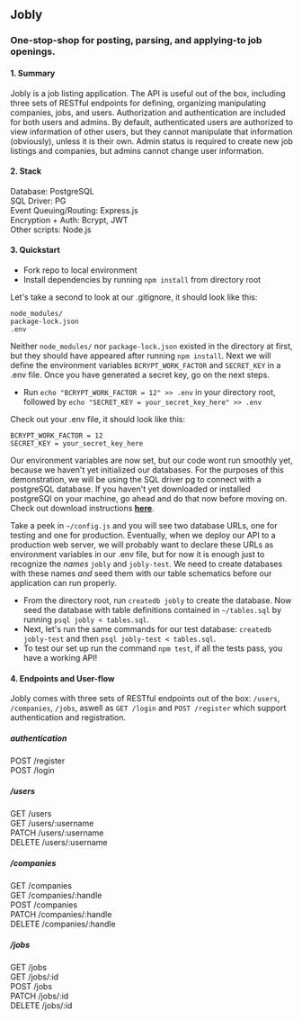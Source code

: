 ## Jobly
### One-stop-shop for posting, parsing, and applying-to job openings.

#### 1. Summary
Jobly is a job listing application. The API is useful out of the box, including three sets of RESTful endpoints for defining, organizing manipulating companies, jobs, and users. Authorization and authentication are included for both users and admins. By default, authenticated users are authorized to view information of other users, but they cannot manipulate that information (obviously), unless it is their own. Admin status is required to create new job listings and companies, but admins cannot change user information. 

#### 2. Stack
Database: PostgreSQL\
SQL Driver: PG\
Event Queuing/Routing: Express.js\
Encryption + Auth: Bcrypt, JWT\
Other scripts: Node.js

#### 3. Quickstart

- Fork repo to local environment
- Install dependencies by running `npm install` from directory root

Let's take a second to look at our .gitignore, it should look like this:
```
node_modules/
package-lock.json
.env
```
Neither `node_modules/` nor `package-lock.json` existed in the directory at first, but they should have appeared after running `npm install`. Next we will define the environment variables `BCRYPT_WORK_FACTOR` and `SECRET_KEY` in a .env file. Once you have generated a secret key, go on the next steps.

- Run `echo "BCRYPT_WORK_FACTOR = 12" >> .env` in your directory root, followed by `echo "SECRET_KEY = your_secret_key_here" >> .env`

Check out your .env file, it should look like this:
```
BCRYPT_WORK_FACTOR = 12
SECRET_KEY = your_secret_key_here
```

Our environment variables are now set, but our code wont run smoothly yet, because we haven't yet initialized our databases. For the purposes of this demonstration, we will be using the SQL driver pg to connect with a postgreSQL database. If you haven't yet downloaded or installed postgreSQl on your machine, go ahead and do that now before moving on. Check out download instructions **[here](https://www.postgresql.org/download/)**.

Take a peek in `~/config.js` and you will see two database URLs, one for testing and one for production. Eventually, when we deploy our API to a production web server, we will probably want to declare these URLs as environment variables in our .env file, but for now it is enough just to recognize the *names* `jobly` and `jobly-test`. We need to create databases with these names *and* seed them with our table schematics before our application can run properly.

- From the directory root, run `createdb jobly` to create the database. Now seed the database with table definitions contained in `~/tables.sql` by running `psql jobly < tables.sql`.
- Next, let's run the same commands for our test database: `createdb jobly-test` and then `psql jobly-test < tables.sql`.
- To test our set up run the command `npm test`, if all the tests pass, you have a working API!

#### 4. Endpoints and User-flow

Jobly comes with three sets of RESTful endpoints out of the box: `/users`, `/companies`, `/jobs`, aswell as `GET /login` and `POST /register` which support authentication and registration.

##### authentication
POST /register\
POST /login

##### /users
GET /users\
GET /users/:username\
PATCH /users/:username\
DELETE /users/:username

##### /companies
GET /companies\
GET /companies/:handle\
POST /companies\
PATCH /companies/:handle\
DELETE /companies/:handle

##### /jobs
GET /jobs\
GET /jobs/:id\
POST /jobs\
PATCH /jobs/:id\
DELETE /jobs/:id
